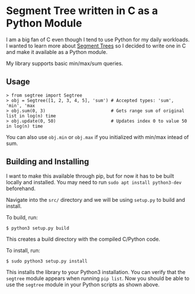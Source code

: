 # Segment Tree written in C as a Python Module
I am a big fan of C even though I tend to use Python for my daily workloads. I wanted to learn more about [Segment Trees](https://en.wikipedia.org/wiki/Segment_tree) so I decided to write one in C and make it available as a Python module.

My library supports basic min/max/sum queries.

## Usage
```
> from segtree import Segtree
> obj = Segtree([1, 2, 3, 4, 5], 'sum') # Accepted types: 'sum', 'min', 'max
> obj.sum(0, 3)                         # Gets range sum of original list in log(n) time
> obj.update(0, 50)                     # Updates index 0 to value 50 in log(n) time
```

You can also use `obj.min` or `obj.max` if you initialized with min/max intead of sum.

## Building and Installing
I want to make this available through pip, but for now it has to be built locally and installed. You may need to run `sudo apt install python3-dev` beforehand.

Navigate into the `src/` directory and we will be using `setup.py` to build and install.

To build, run:
```
$ python3 setup.py build
```

This creates a build directory with the compiled C/Python code.

To install, run:
```
$ sudo python3 setup.py install
```

This installs the library to your Python3 installation. You can verify that the `segtree` module appears when running `pip list`. Now you should be able to use the `segtree` module in your Python scripts as shown above.